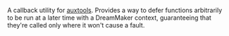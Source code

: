 A callback utility for [auxtools](https://github.com/willox/auxtools). Provides a way to defer functions arbitrarily to be run at a later time with a DreamMaker context, guaranteeing that they're called only where it won't cause a fault.